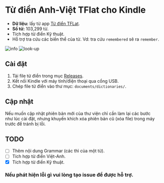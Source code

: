 # Từ điển Anh-Việt TFlat cho Kindle  

- **Dữ liệu:** lấy từ app [Từ điển TFLat](https://play.google.com/store/apps/details?id=com.vn.dic.e.v.ui).  
- **Số từ:** 103,299 từ.  
- Tích hợp từ điển Kỹ thuật.  
- Hỗ trợ tra cứu các biến thể của từ. Vd: tra cứu `remembered` sẽ ra `remember`.  

![info](https://user-images.githubusercontent.com/96280/236966365-db4db778-de7a-48ce-9d39-4b23977c5495.png)
![look-up](https://user-images.githubusercontent.com/96280/236966275-c65973ca-4bd5-4183-9b35-c68ccd21f0e9.png)

## Cài đặt
1. Tải file từ điển trong mục [Releases](../../releases).
2. Kết nối Kindle với máy tính/điện thoại qua cổng USB.  
3. Chép file từ điển vào thư mục: `documents/dictionaries/`.  

## Cập nhật
Nếu muốn cập nhật phiên bản mới của thư viện chỉ cần làm lại các bước như lúc cài đặt, nhưng khuyến khích xóa phiên bản cũ (xóa file) trong máy trước để tránh bị lỗi.  

## TODO
- [ ] Thêm nội dung Grammar (các thì của một từ).  
- [ ] Tích hợp từ điển Việt-Anh.
- [x] Tích hợp từ điển Kỹ thuật.
  
### Nếu phát hiện lỗi gì vui lòng tạo issue để được hỗ trợ.  
